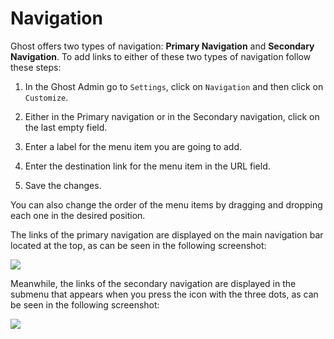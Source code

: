 # Navigation

Ghost offers two types of navigation: **Primary Navigation** and **Secondary Navigation**. To add links to either of these two types of navigation follow these steps:

1. In the Ghost Admin go to `Settings`, click on `Navigation` and then click on `Customize`.

2. Either in the Primary navigation or in the Secondary navigation, click on the last empty field.

3. Enter a label for the menu item you are going to add.

4. Enter the destination link for the menu item in the URL field.

5. Save the changes.

You can also change the order of the menu items by dragging and dropping each one in the desired position.

The links of the primary navigation are displayed on the main navigation bar located at the top, as can be seen in the following screenshot:

![](https://res.cloudinary.com/edev/image/upload/v1708185486/bold/CleanShot_2024-02-17_at_16.21.31.jpg)

Meanwhile, the links of the secondary navigation are displayed in the submenu that appears when you press the icon with the three dots, as can be seen in the following screenshot:

![](https://res.cloudinary.com/edev/image/upload/v1708185486/bold/CleanShot_2024-02-17_at_16.20.44.jpg)
